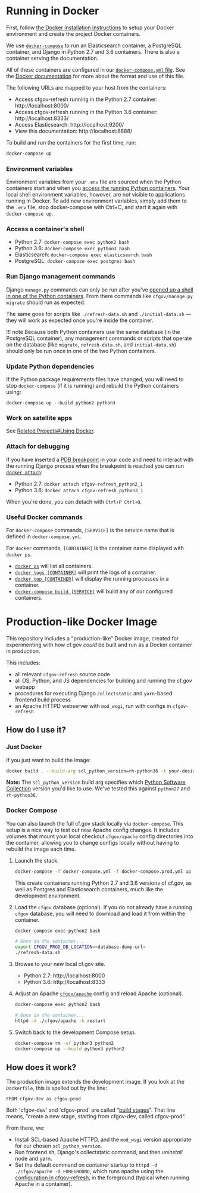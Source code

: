 # Running in Docker

First, follow
[the Docker installation instructions](installation/#docker-compose-installation)
to setup your Docker environment and create the project Docker containers.

We use [`docker-compose`](https://docs.docker.com/compose/reference/overview/)
to run an Elasticsearch container, a PostgreSQL container, 
and Django in Python 2.7 and 3.6 containers. 
There is also a container serving the documentation. 

All of these containers are configured in our 
[`docker-compose.yml` file](https://github.com/cfpb/cfgov-refresh/blob/master/docker-compose.yml). 
See the [Docker documentation](https://docs.docker.com/compose/compose-file/) 
for more about the format and use of this file.

The following URLs are mapped to your host from the containers:

- Access cfgov-refresh running in the Python 2.7 container: http://localhost:8000/
- Access cfgov-refresh running in the Python 3.6 container: http://localhost:8333/
- Access Elasticsearch: http://localhost:9200/
- View this documentation: http://localhost:8888/

To build and run the containers for the first time, run:

```bash
docker-compose up
```

### Environment variables

Environment variables from your `.env` file are sourced 
when the Python containers start
and when you [access the running Python containers](#access-the-containers-shell). 
Your local shell environment variables, however, 
are not visible to applications running in Docker.
To add new environment variables, simply add them to the `.env` file, 
stop docker-compose with Ctrl+C, 
and start it again with `docker-compose up`.

### Access a container's shell

- Python 2.7: `docker-compose exec python2 bash`
- Python 3.6: `docker-compose exec python3 bash`
- Elasticsearch: `docker-compose exec elasticsearch bash`
- PostgreSQL: `docker-compose exec postgres bash`

### Run Django management commands

Django `manage.py` commands can only be run after you've 
[opened up a shell in one of the Python containers](](#access-the-containers-shell)). 
From there commands like `cfgov/manage.py migrate` should run as expected.

The same goes for scripts like `./refresh-data.sh` and `./initial-data.sh` —
they will work as expected once you're inside the container.

!!! note
    Because both Python containers use the same database (in the PostgreSQL container), 
    any management commands or scripts that operate on the database
    (like `migrate`, `refresh-data.sh`, and `initial-data.sh`)
    should only be run once in one of the two Python containers.

### Update Python dependencies

If the Python package requirements files have changed, 
you will need to stop `docker-compose` (if it is running) 
and rebuild the Python containers using:

```
docker-compose up --build python2 python3
```

### Work on satellite apps

See [Related Projects#Using Docker](../related-projects/#using-docker).

### Attach for debugging

If you have inserted a [PDB breakpoint](https://docs.python.org/3/library/pdb.html) in your code 
and need to interact with the running Django process when the breakpoint is reached 
you can run [`docker attach`](https://docs.docker.com/engine/reference/commandline/attach/):

- Python 2.7: `docker attach cfgov-refresh_python2_1`
- Python 3.6: `docker attach cfgov-refresh_python3_1`

When you're done, you can detach with `Ctrl+P Ctrl+Q`.


### Useful Docker commands

For `docker-compose` commands, 
`[SERVICE]` is the service name that is defined in `docker-compose.yml`.

For `docker` commands, `[CONTAINER]` is the container name displayed with `docker ps`.

- [`docker ps`](https://docs.docker.com/engine/reference/commandline/ps/)
    will list all containers.
- [`docker logs [CONTAINER]`](https://docs.docker.com/engine/reference/commandline/logs/)
    will print the logs of a container.
- [`docker top [CONTAINER]`](https://docs.docker.com/engine/reference/commandline/top/)
    will display the running processes in a container.
- [`docker-compose build [SERVICE]`](https://docs.docker.com/compose/reference/build/)
    will build any of our configured containers.

# Production-like Docker Image

This repository includes a "production-like" Docker image, created for
experimenting with how cf.gov _could_ be built and run as a Docker
container in production.

This includes:

- all relevant `cfgov-refresh` source code
- all OS, Python, and JS dependencies for building and running the cf.gov webapp
- procedures for executing Django `collectstatic` and `yarn`-based frontend build process
- an Apache HTTPD webserver with `mod_wsgi`, run with configs in `cfgov-refresh`

## How do I use it?

### Just Docker

If you just want to build the image:

```bash
docker build . --build-arg scl_python_version=rh-python36 -t your-desired-image-name
```

**Note:** The `scl_python_version` build arg specifies which
[Python Software Collection](https://www.softwarecollections.org/en/scls/?search=python)
version you'd like to use. We've tested this against `python27` and `rh-python36`.

### Docker Compose

You can also launch the full cf.gov stack locally via `docker-compose`. This setup is
a nice way to test out new Apache config changes.  It includes volumes that mount your
local checkout `cfgov/apache` config directories into the container, allowing you to
change configs locally without having to rebuild the image each time.

1. Launch the stack.

    ```bash
    docker-compose -f docker-compose.yml -f docker-compose.prod.yml up --build
    ```

    This create containers running Python 2.7 and 3.6 versions of cf.gov, as well as
    Postgres and Elasticsearch containers, much like the development environment.

1. Load the `cfgov` database (optional).  If you do not already have a running
    `cfgov` database, you will need to download and load it from within the container.

    ```bash
    docker-compose exec python2 bash

    # Once in the container...
    export CFGOV_PROD_DB_LOCATION=<database-dump-url>
    ./refresh-data.sh
    ```

1. Browse to your new local cf.gov site.

    - Python 2.7: http://localhost:8000
    - Python 3.6: http://localhost:8333


1. Adjust an Apache [`cfgov/apache`](https://github.com/cfpb/cfgov-refresh/tree/master/cfgov/apache)
   config and reload Apache (optional).

    ```bash
    docker-compose exec python2 bash

    # Once in the container...
    httpd -d ./cfgov/apache -k restart
    ```

1. Switch back to the development Compose setup.

    ```bash
    docker-compose rm -sf python3 python2
    docker-compose up --build python3 python2
    ```


## How does it work?

The production image extends the development image. If you look at the `Dockerfile`, this is spelled out by the line:

```
FROM cfgov-dev as cfgov-prod
```

Both 'cfgov-dev' and 'cfgov-prod' are called "[build stages](https://docs.docker.com/develop/develop-images/multistage-build/)". That line means, "create a new stage, starting from cfgov-dev, called cfgov-prod".

From there, we:

- Install SCL-based Apache HTTPD, and the `mod_wsgi` version appropriate for our chosen `scl_python_version`.
- Run frontend.sh, Django's collectstatic command, and then *uninstall* node and yarn.
- Set the default command on container startup to `httpd -d ./cfgov/apache -D FOREGROUND`, which runs apache using
    the [configuration in cfgov-refresh](https://github.com/cfpb/cfgov-refresh/tree/master/cfgov/apache), in the
    foreground (typical when running Apache in a container).
